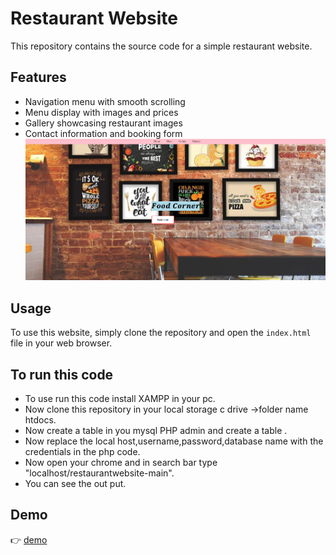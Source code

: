 # Restaurant Website

This repository contains the source code for a simple restaurant website.

## Features

- Navigation menu with smooth scrolling
- Menu display with images and prices
- Gallery showcasing restaurant images
- Contact information and booking form
![alt text](image.png)
## Usage

To use this website, simply clone the repository and open the `index.html` file in your web browser.

## To run this code

- To use run this code install XAMPP in your pc.
- Now clone this repository in your local storage c drive ->folder name htdocs.
- Now create a table in you mysql PHP admin and create a table .
- Now replace the local host,username,password,database name with the credentials in the php code.
- Now open your chrome and in search bar type "localhost/restaurantwebsite-main".
- You can see the out put.

## Demo

👉 <a href="https://saipradyumnagoud.github.io/Restaurantwebsite/" target="_blank" >demo</a>
